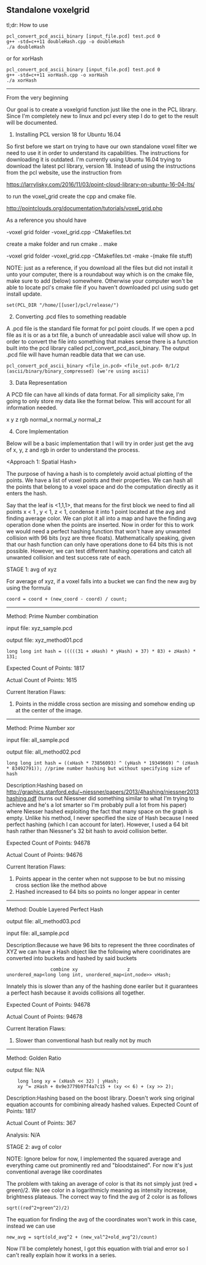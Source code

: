 Standalone voxelgrid 
---------------------------------------------------------------

tl;dr: How to use

	pcl_convert_pcd_ascii_binary [input_file.pcd] test.pcd 0
	g++ -std=c++11 doubleHash.cpp -o doubleHash
	./a doubleHash

or for xorHash

	pcl_convert_pcd_ascii_binary [input_file.pcd] test.pcd 0
	g++ -std=c++11 xorHash.cpp -o xorHash
	./a xorHash


---------------------------------------------------------------
From the very beginning

Our goal is to create a voxelgrid function just like the one in the PCL library. Since I'm completely new to linux and pcl every step I do to get to the result will be documented. 

1. Installing PCL version 18 for Ubuntu 16.04

So first before we start on trying to have our own standalone voxel filter we need to use it in order to understand its capabilities. The instructions for downloading it is outdated. I'm currently using Ubuntu 16.04 trying to download the latest pcl library, version 18. Instead of using the instructions from the pcl website, use the instruction from

https://larrylisky.com/2016/11/03/point-cloud-library-on-ubuntu-16-04-lts/ 

to run the voxel_grid create the cpp and cmake file.

http://pointclouds.org/documentation/tutorials/voxel_grid.php

As a reference you should have 

-voxel grid folder
	-voxel_grid.cpp
	-CMakefiles.txt


create a make folder and run 
	cmake .. 
	make

-voxel grid folder
	-voxel_grid.cpp
	-CMakefiles.txt
	-make
		-(make file stuff)

NOTE: just as a reference, if you download all the files but did not install it unto your computer, there is a roundabout way which is on the cmake file, make sure to add (below) somewhere. Otherwise your computer won't be able to locate pcl's cmake file if you haven't downloaded pcl using sudo get install update.

	set(PCL_DIR "/home/[[user]/pcl/release/")



2. Converting .pcd files to something readable

A .pcd file is the standard file format for pcl point clouds. If we open a pcd file as it is or as a txt file, a bunch of unreadable ascii value will show up. In order to convert the file into something that makes sense there is a function built into the pcd library called pcl_convert_pcd_ascii_binary. The output .pcd file will have human readble data that we can use.

	pcl_convert_pcd_ascii_binary <file_in.pcd> <file_out.pcd> 0/1/2 (ascii/binary/binary_compressed) (we're using ascii)



3. Data Representation 

A PCD file can have all kinds of data format. For all simplicity sake, I'm going to only store my data like the format below. This will account for all information needed.

x y z rgb normal_x normal_y normal_z

4. Core Implementation

Below will be a basic implementation that I will try in order just get the avg of x, y, z and rgb in order to understand the process.

<Approach 1: Spatial Hash>

The purpose of having a hash is to completely avoid actual plotting of the points. We have a list of voxel points and their properties. We can hash all the points that belong to a voxel space and do the computation directly as it enters the hash.  

Say that the leaf is <1,1,1>, that means for the first block we need to find all points x < 1 , y < 1, z < 1, condense it into 1 point located at the avg and finding average color. We can plot it all into a map and have the finding avg operation done when the points are inserted. Now in order for this to work we would need a perfect hashing function that won't have any unwanted collision with 96 bits (xyz are three floats). Mathematically speaking, given that our hash function can only have operations done to 64 bits this is not possible. However, we can test different hashing operations and catch all unwanted collision and test success rate of each.

STAGE 1: avg of xyz

For average of xyz, if a voxel falls into a bucket we can find the new avg by using the formula

	coord = coord + (new_coord - coord) / count;



--------------------------------------------------------------------------------------------------------
Method: Prime Number combination

input file: xyz_sample.pcd

output file: xyz_method01.pcd

	long long int hash = (((((31 + xHash) * yHash) + 37) * 83) + zHash) * 131;

Expected Count of Points: 1817

Actual Count of Points: 1615

Current Iteration Flaws: 

1. Points in the middle cross section are missing and somehow ending up at the center of the image.

--------------------------------------------------------------------------------------------------------

Method: Prime Number xor

input file: all_sample.pcd

output file: all_method02.pcd

	long long int hash = ((xHash * 73856093) ^ (yHash * 19349669) ^ (zHash * 83492791)); //prime number hashing but without specifying size of hash

Description:Hashing based on http://graphics.stanford.edu/~niessner/papers/2013/4hashing/niessner2013hashing.pdf (turns out Niessner did something similar to what I'm trying to achieve and he's a lot smarter so I'm probably pull a lot from his paper) where Niesser hashed exploiting the fact that many space on the graph is empty. Unlike his method, I never specified the size of Hash because I need perfect hashing (which I can account for later). However, I used a 64 bit hash rather than Niessner's 32 bit hash to avoid collision better.

Expected Count of Points: 94678

Actual Count of Points: 94676

Current Iteration Flaws:

1. Points appear in the center when not suppose to be but no missing cross section like the method above 
2. Hashed increased to 64 bits so points no longer appear in center

--------------------------------------------------------------------------------------------------------

Method: Double Layered Perfect Hash

output file: all_method03.pcd

input file: all_sample.pcd

Description:Because we have 96 bits to represent the three coordinates of XYZ we can have a Hash object like the following where cooridinates are converted into buckets and hashed by said buckets

					combine xy                  z
	unordered_map<long long int, unordered_map<int,node>> vHash;

Innately this is slower than any of the hashing done eariler but it guarantees a perfect hash because it avoids collisions all together. 

Expected Count of Points: 94678

Actual Count of Points: 94678

Current Iteration Flaws:

1. Slower than conventional hash but really not by much

--------------------------------------------------------------------------------------------------------


Method: Golden Ratio 

output file: N/A

		long long xy = (xHash << 32) | yHash;
		xy ^= zHash + 0x9e3779b97f4a7c15 + (xy << 6) + (xy >> 2);

Description:Hashing based on the boost library. Doesn't work sing original equation accounts for combining already hashed values. 
Expected Count of Points: 1817

Actual Count of Points: 367

Analysis: N/A


STAGE 2: avg of color

NOTE: Ignore below for now, I implemented the squared average and everything came out prominently red and "bloodstained". For now it's just conventional average like coordinates

The problem with taking an average of color is that its not simply just (red + green)/2. We see color in a logarithmicly meaning as intensity increase, brightness plateaus. The correct way to find the avg of 2 color is as follows

	sqrt((red^2+green^2)/2)

The equation for finding the avg of the coordinates won't work in this case, instead we can use 

	new_avg = sqrt(old_avg^2 + (new_val^2+old_avg^2)/count)

Now I'll be completely honest, I got this equation with trial and error so I can't really explain how it works in a series. 